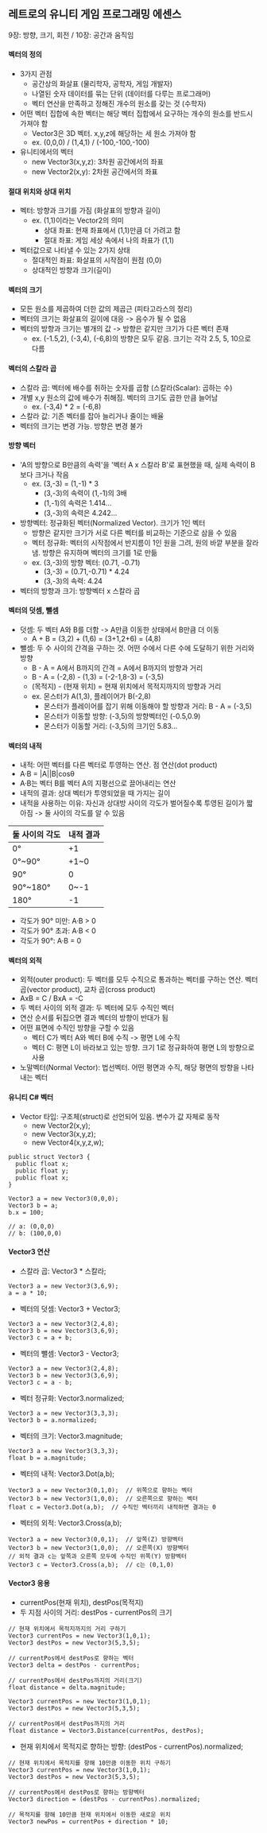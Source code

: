 ## 레트로의 유니티 게임 프로그래밍 에센스

9장: 방향, 크기, 회전 / 10장: 공간과 움직임

#### 벡터의 정의

- 3가지 관점
  - 공간상의 화살표 (물리학자, 공학자, 게임 개발자)
  - 나열된 숫자 데이터를 묶는 단위 (데이터를 다루는 프로그래머)
  - 벡터 연산을 만족하고 정해진 개수의 원소를 갖는 것 (수학자)
- 어떤 벡터 집합에 속한 벡터는 해당 벡터 집합에서 요구하는 개수의 원소를 반드시 가져야 함
  - Vector3은 3D 벡터. x,y,z에 해당하는 세 원소 가져야 함
  - ex. (0,0,0) / (1,4,1) / (-100,-100,-100)
- 유니티에서의 벡터
  - new Vector3(x,y,z): 3차원 공간에서의 좌표
  - new Vector2(x,y): 2차원 공간에서의 좌표

#### 절대 위치와 상대 위치

- 벡터: 방향과 크기를 가짐 (화살표의 방향과 길이)
  - ex. (1,1)이라는 Vector2의 의미
    - 상대 좌표: 현재 좌표에서 (1,1)만큼 더 가려고 함
    - 절대 좌표: 게임 세상 속에서 나의 좌표가 (1,1)
- 벡터값으로 나타낼 수 있는 2가지 상태
  - 절대적인 좌표: 화살표의 시작점이 원점 (0,0)
  - 상대적인 방향과 크기(길이)

#### 벡터의 크기

- 모든 원소를 제곱하여 더한 값의 제곱근 (피타고라스의 정리)
- 벡터의 크기는 화살표의 길이에 대응 -> 음수가 될 수 없음
- 벡터의 방향과 크기는 별개의 값 -> 방향은 같지만 크기가 다른 벡터 존재
  - ex. (-1.5,2), (-3,4), (-6,8)의 방향은 모두 같음. 크기는 각각 2.5, 5, 10으로 다름

#### 벡터의 스칼라 곱

- 스칼라 곱: 벡터에 배수를 취하는 숫자를 곱함 (스칼라(Scalar): 곱하는 수)
- 개별 x,y 원소의 값에 배수가 취해짐. 벡터의 크기도 곱한 만큼 늘어남
  - ex. (-3,4) * 2 = (-6,8)
- 스칼라 값: 기존 벡터를 잡아 늘리거나 줄이는 배율
- 벡터의 크기는 변경 가능. 방향은 변경 불가

#### 방향 벡터

- 'A의 방향으로 B만큼의 속력'을 '벡터 A x 스칼라 B'로 표현했을 때, 실제 속력이 B보다 크거나 작음
  - ex. (3,-3) = (1,-1) * 3
    - (3,-3)의 속력이 (1,-1)의 3배
    - (1,-1)의 속력은 1.414...
    - (3,-3)의 속력은 4.242...
- 방향벡터: 정규화된 벡터(Normalized Vector). 크기가 1인 벡터
  - 방향은 같지만 크기가 서로 다른 벡터를 비교하는 기준으로 삼을 수 있음
  - 벡터 정규화: 벡터의 시작점에서 반지름이 1인 원을 그려, 원의 바깥 부분을 잘라냄. 방향은 유지하며 벡터의 크기를 1로 만듦
  - ex. (3,-3)의 방향 벡터: (0.71, -0.71)
    - (3,-3) = (0.71,-0.71) * 4.24
    - (3,-3)의 속력: 4.24
- 벡터의 방향과 크기: 방향벡터 x 스칼라 곱

#### 벡터의 덧셈, 뺄셈

- 덧셈: 두 벡터 A와 B를 더함 -> A만큼 이동한 상태에서 B만큼 더 이동
  - A + B = (3,2) + (1,6) = (3+1,2+6) = (4,8)
- 뺄셈: 두 수 사이의 간격을 구하는 것. 어떤 수에서 다른 수에 도달하기 위한 거리와 방향
  - B - A = A에서 B까지의 간격 = A에서 B까지의 방향과 거리
  - B - A = (-2,8) - (1,3) = (-2-1,8-3) = (-3,5)
  - (목적지) - (현재 위치) = 현재 위치에서 목적지까지의 방향과 거리
  - ex. 몬스터가 A(1,3), 플레이어가 B(-2,8)
    - 몬스터가 플레이어를 잡기 위해 이동해야 할 방향과 거리: B - A = (-3,5)
    - 몬스터가 이동할 방향: (-3,5)의 방향벡터인 (-0.5,0.9)
    - 몬스터가 이동할 거리: (-3,5)의 크기인 5.83...
 
#### 벡터의 내적

- 내적: 어떤 벡터를 다른 벡터로 투영하는 연산. 점 연산(dot product)
- A·B = |A||B|cosθ
- A·B는 벡터 B를 벡터 A의 지평선으로 끌어내리는 연산
- 내적의 결과: 상대 벡터가 투영되었을 때 가지는 길이
- 내적을 사용하는 이유: 자신과 상대방 사이의 각도가 벌어질수록 투영된 길이가 짧아짐 -> 둘 사이의 각도를 알 수 있음

|둘 사이의 각도|내적 결과|
|-----|---|
|0°|+1|
|0°~90°|+1~0|
|90°|0|
|90°~180°|0~-1|
|180°|-1|

- 각도가 90° 미만: A·B > 0
- 각도가 90° 초과: A·B < 0
- 각도가 90°: A·B = 0

#### 벡터의 외적

- 외적(outer product): 두 벡터를 모두 수직으로 통과하는 벡터를 구하는 연산. 벡터 곱(vector product), 교차 곱(cross product)
- AxB = C / BxA = -C
- 두 벡터 사이의 외적 결과: 두 벡터에 모두 수직인 벡터
- 연산 순서를 뒤집으면 결과 벡터의 방향이 반대가 됨
- 어떤 표면에 수직인 방향을 구할 수 있음
  - 벡터 C가 벡터 A와 벡터 B에 수직 -> 평면 L에 수직
  - 벡터 C: 평면 L이 바라보고 있는 방향. 크기 1로 정규화하여 평면 L의 방향으로 사용
- 노말벡터(Normal Vector): 법선벡터. 어떤 평면과 수직, 해당 평면의 방향을 나타내는 벡터

#### 유니티 C# 벡터

- Vector 타입: 구조체(struct)로 선언되어 있음. 변수가 값 자체로 동작
  - new Vector2(x,y);
  - new Vector3(x,y,z);
  - new Vector4(x,y,z,w);

```
public struct Vector3 {
  public float x;
  public float y;
  public float x;
}

Vector3 a = new Vector3(0,0,0);
Vector3 b = a;
b.x = 100;

// a: (0,0,0)
// b: (100,0,0)
```

#### Vector3 연산
- 스칼라 곱: Vector3 * 스칼라;

```
Vector3 a = new Vector3(3,6,9);
a = a * 10;
```

- 벡터의 덧셈: Vector3 + Vector3;
 
```
Vector3 a = new Vector3(2,4,8);
Vector3 b = new Vector3(3,6,9);
Vector3 c = a + b;
```

- 벡터의 뺄셈: Vector3 - Vector3;

```
Vector3 a = new Vector3(2,4,8);
Vector3 b = new Vector3(3,6,9);
Vector3 c = a - b;
```

- 벡터 정규화: Vector3.normalized;

```
Vector3 a = new Vector3(3,3,3);
Vector3 b = a.normalized;
```

- 벡터의 크기: Vector3.magnitude;

```
Vector3 a = new Vector3(3,3,3);
float b = a.magnitude;
```
 
- 벡터의 내적: Vector3.Dot(a,b);

```
Vector3 a = new Vector3(0,1,0);  // 위쪽으로 향하는 벡터
Vector3 b = new Vector3(1,0,0);  // 오른쪽으로 향하는 벡터
float c = Vector3.Dot(a,b);  // 수직인 벡터끼리 내적하면 결과는 0
```

- 벡터의 외적: Vector3.Cross(a,b);

```
Vector3 a = new Vector3(0,0,1);  // 앞쪽(Z) 방향벡터
Vector3 b = new Vector3(1,0,0);  // 오른쪽(X) 방향벡터
// 외적 결과 c는 앞쪽과 오른쪽 모두에 수직인 위쪽(Y) 방향벡터
Vector3 c = Vector3.Cross(a,b);  // c는 (0,1,0)
```

#### Vector3 응용
 - currentPos(현재 위치), destPos(목적지)
 - 두 지점 사이의 거리: destPos - currentPos의 크기

```
// 현재 위치에서 목적지까지의 거리 구하기
Vector3 currentPos = new Vector3(1,0,1);
Vector3 destPos = new Vector3(5,3,5);

// currentPos에서 destPos로 향하는 벡터
Vector3 delta = destPos - currentPos;

// currentPos에서 destPos까지의 거리(크기)
float distance = delta.magnitude;
```

```
Vector3 currentPos = new Vector3(1,0,1);
Vector3 destPos = new Vector3(5,3,5);

// currentPos에서 destPos까지의 거리
float distance = Vector3.Distance(currentPos, destPos);
```

 - 현재 위치에서 목적지로 향하는 방향: (destPos - currentPos).normalized;

```
// 현재 위치에서 목적지를 향해 10만큼 이동한 위치 구하기
Vector3 currentPos = new Vector3(1,0,1);
Vector3 destPos = new Vector3(5,3,5);

// currentPos에서 destPos로 향하는 방향벡터
Vector3 direction = (destPos - currentPos).normalized;

// 목적지를 향해 10만큼 현재 위치에서 이동한 새로운 위치
Vector3 newPos = currentPos + direction * 10;
```

